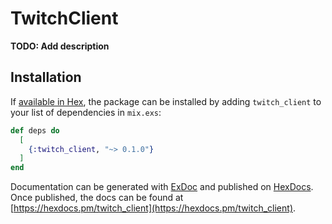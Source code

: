 # TwitchClient

**TODO: Add description**

## Installation

If [available in Hex](https://hex.pm/docs/publish), the package can be installed
by adding `twitch_client` to your list of dependencies in `mix.exs`:

```elixir
def deps do
  [
    {:twitch_client, "~> 0.1.0"}
  ]
end
```

Documentation can be generated with [ExDoc](https://github.com/elixir-lang/ex_doc)
and published on [HexDocs](https://hexdocs.pm). Once published, the docs can
be found at [https://hexdocs.pm/twitch_client](https://hexdocs.pm/twitch_client).

